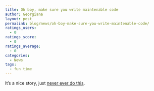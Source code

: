 ```yaml
---
title: Oh boy, make sure you write maintenable code
author: Georgiana
layout: post
permalink: blog/news/oh-boy-make-sure-you-write-maintenable-code/
ratings_users:
  - 0
ratings_score:
  - 0
ratings_average:
  - 0
categories:
  - News
tags:
  - fun time
---
```

It&#8217;s a nice story, just [never ever do this][1].

 [1]: http://fishbowl.pastiche.org/2009/02/15/have_you_ever/

